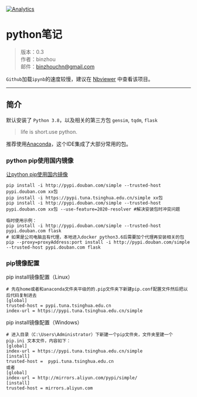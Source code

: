 
[![Analytics](https://ga-beacon.appspot.com/GA-80121379-2/notes-python)](https://github.com/binzhouchn/feature_engineering)

# python笔记
> 版本：0.3<br>
> 作者：binzhou<br>
> 邮件：binzhouchn@gmail.com<br>

`Github`加载`ipynb`的速度较慢，建议在 [Nbviewer](http://nbviewer.ipython.org/github/lijin-THU/notes-python/blob/master/index.ipynb) 中查看该项目。

---

## 简介

默认安装了 `Python 3.8`，以及相关的第三方包 `gensim`, `tqdm`, `flask`

> life is short.use python.

推荐使用[Anaconda](http://www.continuum.io/downloads)，这个IDE集成了大部分常用的包。

### python pip使用国内镜像

[让python pip使用国内镜像](https://www.cnblogs.com/wqpkita/p/7248525.html)
```shell
pip install -i http://pypi.douban.com/simple --trusted-host pypi.douban.com xx包
pip install -i https://pypi.tuna.tsinghua.edu.cn/simple xx包
pip install -i http://pypi.douban.com/simple --trusted-host pypi.douban.com xx包 --use-feature=2020-resolver #解决安装包时冲突问题
```
```
临时使用示例：
pip install -i http://pypi.douban.com/simple --trusted-host pypi.douban.com flask
# 如果是公司电脑且有代理，本地进入docker python3.6后需要加个代理再安装相关的包
pip --proxy=proxyAddress:port install -i http://pypi.douban.com/simple --trusted-host pypi.douban.com flask
```

### pip镜像配置

pip install镜像配置（Linux）
```
# 先在home或者和anaconda文件夹平级的的.pip文件夹下新建pip.conf配置文件然后把以后代码复制进去
[global]
trusted-host = pypi.tuna.tsinghua.edu.cn
index-url = https://pypi.tuna.tsinghua.edu.cn/simple
```
pip install镜像配置（Windows）
```
# 进入目录（C:\Users\Administrator）下新建一个pip文件夹，文件夹里建一个pip.ini 文本文件，内容如下：
[global]
index-url = https://pypi.tuna.tsinghua.edu.cn/simple
[install]
trusted-host =  pypi.tuna.tsinghua.edu.cn
或者
[global]
index-url = http://mirrors.aliyun.com/pypi/simple/
[install]
trusted-host = mirrors.aliyun.com
```
